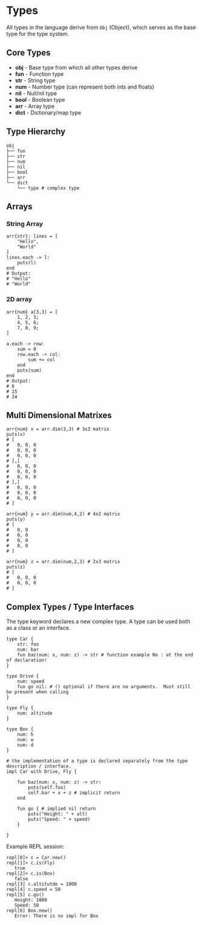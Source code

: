 # Types

All types in the language derive from `Obj` (Object), which serves as the base type for the type system.

## Core Types

- **obj** - Base type from which all other types derive
- **fun** - Function type
- **str** - String type
- **num** - Number type (can represent both ints and floats)
- **nil** - Null/nil type
- **bool** - Boolean type
- **arr** - Array type
- **dict** - Dictionary/map type

## Type Hierarchy

```
obj
├── fun
├── str
├── num
├── nil
├── bool
├── arr
└── dict
    └── type # complex type
```


## Arrays

### String Array

```quest
arr{str}: lines = [
    "Hello",
    "World"
]
lines.each -> l:
    puts(l)
end
# Output:
# "Hello"
# "World"
```

### 2D array
```quest
arr{num} a[3,3] = [
    1, 2, 3;
    4, 5, 6;
    7, 8, 9;
]

a.each -> row:
    sum = 0
    row.each -> col:
        sum += col
    end
    puts(sum)
end
# Output:
# 6
# 15
# 24
```

## Multi Dimensional Matrixes
```quest
arr{num} x = arr.dim(3,3) # 3x3 matrix
puts(x)
# [
#   0, 0, 0
#   0, 0, 0
#   0, 0, 0
# ],[
#   0, 0, 0
#   0, 0, 0
#   0, 0, 0
# ],[
#   0, 0, 0
#   0, 0, 0
#   0, 0, 0
# ]
```

```quest
arr{num} y = arr.dim(num,4,2) # 4x2 matrix
puts(y)
# [
#   0, 0
#   0, 0
#   0, 0
#   0, 0
# ]
```

```quest
arr{num} z = arr.dim(num,2,3) # 2x3 matrix
puts(z)
# [
#   0, 0, 0
#   0, 0, 0
# ]
```


## Complex Types / Type Interfaces

The type keyword declares a new complex type. A type can be used both as a class or an interface.

```quest
type Car {
    str: foo
    num: bar
    fun baz(num: x, num: z) -> str # function example No : at the end of declaration!
}

type Drive {
    num: speed
    fun go nil: # () optional if there are no arguments.  Must still be present when calling
}

type Fly {
    num: altitude
}

type Box {
    num: h
    num: w
    num: d
}

# the implementation of a type is declared separately from the type description / interface.
impl Car with Drive, Fly {

    fun baz(num: x, num: z) -> str:
        puts(self.foo)
        self.bar + x + z # implicit return
    end

    fun go { # implied nil return
        puts("Height: " + alt)
        puts("Speed: " + speed)
    }

}
```

Example REPL session:

```text
repl[0]> c = Car.new()
repl[1]> c.is(Fly)
   true
repl[2]> c.is(Box)
   false
repl[3] c.altitutde = 1000
repl[4] c.speed = 50
repl[5] c.go()
   Height: 1000
   Speed: 50
repl[6] Box.new()
   Error: There is no impl for Box
```

